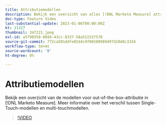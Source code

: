 ```yaml
---
title: Attributiemodellen
description: Bekijk een overzicht van alles [!DNL Marketo Measure] attributiemodellen. Meer informatie over het verschil tussen Single-Touch-modellen en multi-touchmodellen.
doc-type: Feature Video
last-substantial-update: 2023-01-06T00:00:00Z
kt: 11327
thumbnail: 347221.jpeg
exl-id: a5790358-80d4-43cc-8337-58a522157578
source-git-commit: 772ca501ddfe02d4c9f06580989d97d10d8c3334
workflow-type: tm+mt
source-wordcount: '0'
ht-degree: 0%

---
```


# Attributiemodellen

Bekijk een overzicht van de modellen voor out-of-the-box-attributie in [!DNL Marketo Measure]. Meer informatie over het verschil tussen Single-Touch-modellen en multi-touchmodellen.

>[!VIDEO](https://video.tv.adobe.com/v/347221/?quality=12&learn=on)
